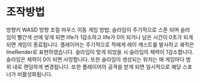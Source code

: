 # 조작방법
방향키 WASD 방향 조절 마우스 이동
게임 방법: 슬라임이 주기적으로 스폰 되며 슬라임이 빨간색 선에 닿게 되면 life가 1감소하고 life가 0이 되거나 남은 시간이 0초가 되게 되면 게임이 종료됩니다.
플레이어는 주기적으로 적에게 레이 캐스트를 발사하고 궤적은 lineRender로 표현하였습니다.
슬라임이 맞게 되었을 시 슬라임의 체력이 1감소합니다.
슬라임은 체력이 0이 되면 사망합니다.
또한 슬라임이 생성되는 위치는 매 게임마다 범위 내로 랜덤하게 변경됩니다. 또한 플레이어의 공격을 받게 되면 일시적으로 해당 스포너가 비활성화됩니다.